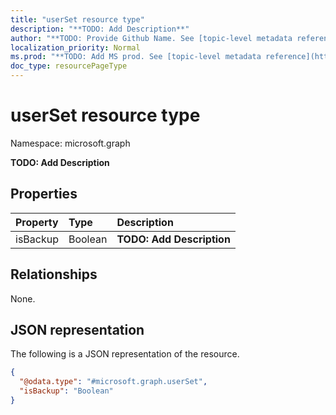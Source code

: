 ```yaml
---
title: "userSet resource type"
description: "**TODO: Add Description**"
author: "**TODO: Provide Github Name. See [topic-level metadata reference](https://msgo.azurewebsites.net/add/document/guidelines/metadata.html#topic-level-metadata)**"
localization_priority: Normal
ms.prod: "**TODO: Add MS prod. See [topic-level metadata reference](https://msgo.azurewebsites.net/add/document/guidelines/metadata.html#topic-level-metadata)**"
doc_type: resourcePageType
---
```


# userSet resource type

Namespace: microsoft.graph

**TODO: Add Description**

## Properties
|Property|Type|Description|
|:---|:---|:---|
|isBackup|Boolean|**TODO: Add Description**|

## Relationships
None.

## JSON representation
The following is a JSON representation of the resource.
<!-- {
  "blockType": "resource",
  "@odata.type": "microsoft.graph.userSet"
}
-->
``` json
{
  "@odata.type": "#microsoft.graph.userSet",
  "isBackup": "Boolean"
}
```

